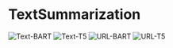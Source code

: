# TextSummarization

![Text-BART](https://user-images.githubusercontent.com/24979087/231988994-ed97aa7e-b3cf-4ce5-98f4-8032b66b7448.png)
![Text-T5](https://user-images.githubusercontent.com/24979087/231989002-c1cfeab9-5081-462a-8299-692fc3d3b3c3.png)
![URL-BART](https://user-images.githubusercontent.com/24979087/231989006-7ec83fd8-3014-44cb-907b-be8c35312845.png)
![URL-T5](https://user-images.githubusercontent.com/24979087/231989009-853c8866-0270-4a85-b763-220e152ba9a2.png)
